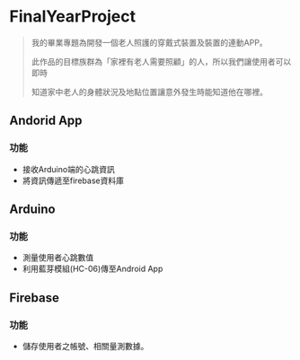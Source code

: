 # FinalYearProject

> 我的畢業專題為開發一個老人照護的穿戴式裝置及裝置的連動APP。
>
> 此作品的目標族群為「家裡有老人需要照顧」的人，所以我們讓使用者可以即時
>
> 知道家中老人的身體狀況及地點位置讓意外發生時能知道他在哪裡。

 

## Andorid App
### 功能
- 接收Arduino端的心跳資訊
- 將資訊傳遞至firebase資料庫

 

##  Arduino

### 功能
- 測量使用者心跳數值
- 利用藍芽模組(HC-06)傳至Android App

 
 
 ## Firebase
 
 ### 功能
 - 儲存使用者之帳號、相關量測數據。
 
